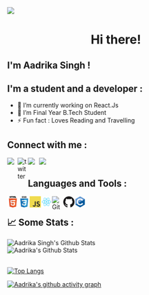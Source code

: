 <img src="https://raw.githubusercontent.com/halfrost/halfrost/master/icons/header_.png"/>

<div align="center">
<h1>Hi there!</h1>
</div>

## I'm Aadrika Singh !

## I'm a student and a developer :

- 🔭 I’m currently working on React.Js
- 🌱 I’m Final Year B.Tech Student
- ⚡ Fun fact : Loves Reading and Travelling

## Connect with me :

<a href="https://www.linkedin.com/in/aadrika-singh-035219205/">
  <img align="left" width="24px" src="https://cdn-icons-png.flaticon.com/512/174/174857.png"  />
</a>

<a href="https://twitter.com/aadrika_singh__" target="_blank"> 
   <img align="left" width="24px" src="https://imgur.com/7ILl180.png" alt="twitter" /> 
</a>

<a href="mailto:aadrika2010018@akgec.ac.in">
  <img align="left" width="26px" src="https://cdn-icons-png.flaticon.com/512/281/281769.png" />
</a>

<a href="https://www.instagram.com/aadrika_singh__/">
  <img align="left" width="26px" src="https://upload.wikimedia.org/wikipedia/commons/thumb/a/a5/Instagram_icon.png/1024px-Instagram_icon.png" />
</a>

<br />

## Languages and Tools :

<img align="left" alt="HTML5" width="26px" src="https://raw.githubusercontent.com/github/explore/80688e429a7d4ef2fca1e82350fe8e3517d3494d/topics/html/html.png" />
<img align="left" alt="CSS3" width="26px" src="https://raw.githubusercontent.com/github/explore/80688e429a7d4ef2fca1e82350fe8e3517d3494d/topics/css/css.png" />
<img align="left" alt="JavaScript" width="26px" src="https://raw.githubusercontent.com/github/explore/80688e429a7d4ef2fca1e82350fe8e3517d3494d/topics/javascript/javascript.png" />
<img align="left" alt="React" width="26px" src="https://raw.githubusercontent.com/github/explore/80688e429a7d4ef2fca1e82350fe8e3517d3494d/topics/react/react.png" />
<img align="left" alt="Git" width="26px" src="https://www.vectorlogo.zone/logos/git-scm/git-scm-icon.svg" />
<img align="left" alt="GitHub" width="26px" src="https://raw.githubusercontent.com/github/explore/78df643247d429f6cc873026c0622819ad797942/topics/github/github.png" />
<img align="left" alt="C" width="26px" src="https://raw.githubusercontent.com/devicons/devicon/master/icons/c/c-original.svg" />

<br />

## 📈 Some Stats :

 <img style="width:48%" alt="Aadrika Singh's Github Stats" src="https://github-readme-stats.vercel.app/api?username=aadrikasingh18&count_private=true&show_icons=true&hide_border=true&theme=react" />

<div style="display:flex,justify-content:space-around width:100%">
  <img style="width:48%" src="https://github-readme-streak-stats.herokuapp.com/?user=aadrikasingh18&show_icons=true&hide_border=true&theme=react" alt="Aadrika's Github Stats" />
</div>

<br />

[![Top Langs](https://github-readme-stats.vercel.app/api/top-langs/?username=aadrikasingh18&layout=compact&theme=react)](https://github.com/aadrikasingh18/github-readme-stats)

[![Aadrika's github activity graph](https://github-readme-activity-graph.cyclic.app/graph?username=aadrikasingh18&theme=react)](https://github.com/ashutosh00710/github-readme-activity-graph)

[linkedin]: https://www.linkedin.com/in/aadrika-singh-035219205/

[email]: mailto:aadrikas16@gmail.com
